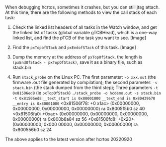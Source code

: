 When debugging hcrtos, sometimes it crashes, but you can still jtag attach. At this time, there are the following methods to view the call stack of each task:

1. Check the linked list headers of all tasks in the Watch window, and get the linked list of tasks (global variable gTCBHead), which is a one-way linked list, and find the pTCB of the task you want to see.
	[Image]
2. Find the `pxTopofSTack` and `pxEndofSTack` of this task.
	[Image]
3. Dump the memory at the address of `pxTopOfStack`, the length is `(pxEndOfStack - pxTopOfStack)`, save it as a binary file, such as stack.bin

4. Run `stack_probe` on the Linux PC. The first parameter: `-o xxx.out` (the firmware .out file generated by compilation); the second parameter: `-s stack.bin` (the stack dumped from the third step); Three parameters `-t 0x81506ed8` (ie `pxTopOfStack`) `./stack_probe -o hcdemo.out -s stack.bin -t 0x81506ed8` `__text_start is 0x80001000` `__text_end is 0x80439670` `__entry is 0x80001000`
	<0x81506f78: +0 x1ac> (0x00000000, 0x00000000, 0x00000000, 0x00000000) ra 0x8005f5b0 sz 40
	<0x81506fa0: +0xac> (0x00000000, 0x00000000, 0x00000000, 0x00000000) ra 0x800b8a84 sz 56
	<0x81506fd8: +0x20> (0x00000000, 0x000 00000, 0x00000000, 0x00000000) ra 0x800556b0 sz 24

The above applies to the latest version after hcrtos 20220920